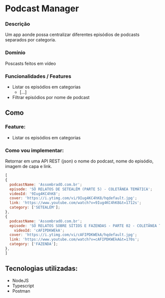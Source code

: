 # Podcast Manager

### Descrição

Um app aonde possa centralizar diferentes episódios de podcasts separados por categoria.

### Domínio

Poscasts feitos em vídeo

### Funcionalidades / Features

- Listar os episódios em categorias
  - [...]
- Filtrar episódios por nome de podcast

## Como

### Feature:

- Listar os episódios em categorias

### Como vou implementar:

Retornar em uma API REST (json) o nome do podcast, nome do episódio, imagem de capa e link.

```js
[
{
  podcastName: 'AssombradO.com.br';
  episode: 'SÓ RELATOS DE SETEALÉM (PARTE 5) - COLETÂNEA TEMÁTICA';
  videoId: '9Iug4KC4hK8';
  cover: 'https://i.ytimg.com/vi/9Iug4KC4hK8/hqdefault.jpg';
  link: 'https://www.youtube.com/watch?v=9Iug4KC4hK8&t=1712s';
  category: ['SETEALÉM'];
},
{
  podcastName: 'AssombradO.com.br';
  episode: 'SÓ RELATOS SOBRE SÍTIOS E FAZENDAS - PARTE 02 - COLETÂNEA TEMÁTICA';
    videoId: 'cAFIPDKWEkA';
  cover: 'https://i.ytimg.com/vi/cAFIPDKWEkA/hqdefault.jpg';
  link: 'https://www.youtube.com/watch?v=cAFIPDKWEkA&t=170s';
  category: ['FAZENDA'];
},
]
```

## Tecnologias utilizadas:

- NodeJS
- Typescript
- Postman
